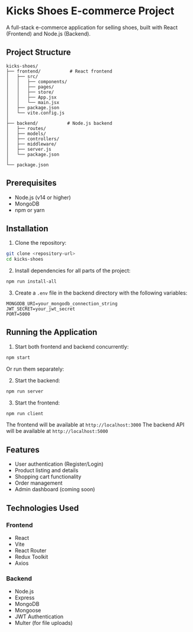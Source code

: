 # Kicks Shoes E-commerce Project

A full-stack e-commerce application for selling shoes, built with React (Frontend) and Node.js (Backend).

## Project Structure

```
kicks-shoes/
├── frontend/           # React frontend
│   ├── src/
│   │   ├── components/
│   │   ├── pages/
│   │   ├── store/
│   │   ├── App.jsx
│   │   └── main.jsx
│   ├── package.json
│   └── vite.config.js
│
├── backend/           # Node.js backend
│   ├── routes/
│   ├── models/
│   ├── controllers/
│   ├── middleware/
│   ├── server.js
│   └── package.json
│
└── package.json
```

## Prerequisites

- Node.js (v14 or higher)
- MongoDB
- npm or yarn

## Installation

1. Clone the repository:

```bash
git clone <repository-url>
cd kicks-shoes
```

2. Install dependencies for all parts of the project:

```bash
npm run install-all
```

3. Create a `.env` file in the backend directory with the following variables:

```
MONGODB_URI=your_mongodb_connection_string
JWT_SECRET=your_jwt_secret
PORT=5000
```

## Running the Application

1. Start both frontend and backend concurrently:

```bash
npm start
```

Or run them separately:

2. Start the backend:

```bash
npm run server
```

3. Start the frontend:

```bash
npm run client
```

The frontend will be available at `http://localhost:3000`
The backend API will be available at `http://localhost:5000`

## Features

- User authentication (Register/Login)
- Product listing and details
- Shopping cart functionality
- Order management
- Admin dashboard (coming soon)

## Technologies Used

### Frontend

- React
- Vite
- React Router
- Redux Toolkit
- Axios

### Backend

- Node.js
- Express
- MongoDB
- Mongoose
- JWT Authentication
- Multer (for file uploads)

